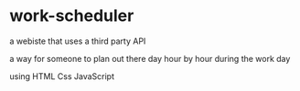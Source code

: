 # work-scheduler

a webiste that uses a third party API

a way for someone to plan out there day hour by hour during the work day

using 
HTML 
Css
JavaScript